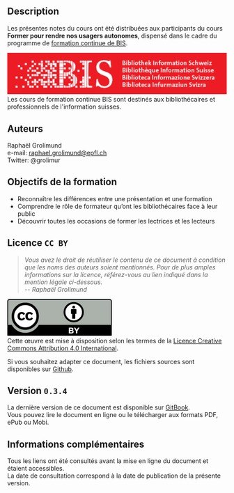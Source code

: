 ## Description
Les présentes notes du cours ont été distribuées aux participants du cours **Former pour rendre nos usagers autonomes**, dispensé dans le cadre du programme de [formation continue de BIS](http://www.bis.ch/fr/formation-continue.html).

![logo BIS](img/BIS_logo.png)   
Les cours de formation continue BIS sont destinés aux bibliothécaires et professionnels de l'information suisses.


## Auteurs
Raphaël Grolimund   
e-mail: [raphael.grolimund@epfl.ch](mailto:raphael.grolimund@epfl.ch)   
Twitter: @grolimur


## Objectifs de la formation
* Reconnaître les différences entre une présentation et une formation   
* Comprendre le rôle de formateur qu’ont les bibliothécaires face à leur public   
* Découvrir toutes les occasions de former les lectrices et les lecteurs   


## Licence `CC BY`
> *Vous avez le droit de réutiliser le contenu de ce document à condition que les noms des auteurs soient mentionnés. Pour de plus amples informations sur la licence, référez-vous au lien indiqué dans la mention légale ci-dessous.*   
> -- *Raphaël Grolimund*   

![logo CC-BY](img/by.svg)   
Cette œuvre est mise à disposition selon les termes de la [Licence Creative Commons Attribution 4.0 International](http://creativecommons.org/licenses/by/4.0/deed.fr).

Si vous souhaitez adapter ce document, les fichiers sources sont disponibles sur [Github](https://github.com/grolimur/bis-formation).


## Version `0.3.4`
La dernière version de ce document est disponible sur [GitBook](https://legacy.gitbook.com/book/grolimur/former-pour-rendre-nos-usagers-autonomes/details).   
Vous pouvez lire le document en ligne ou le télécharger aux formats PDF, ePub ou Mobi.   


## Informations complémentaires
Tous les liens ont été consultés avant la mise en ligne du document et étaient accessibles.   
La date de consultation correspond à la date de publication de la présente version.

